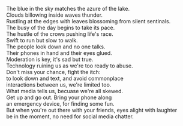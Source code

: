 The blue in the sky matches the azure of the lake.  
Clouds billowing inside waves thunder.  
Rustling at the edges with leaves blossoming from silent sentinals.  
The busy of the day begins to take its pace.  
The hustle of the crows pushing life's race.  
Swift to run but slow to walk.  
The people look down and no one talks.  
Their phones in hand and their eyes glued.  
Moderation is key, it's sad but true.  
Technology ruining us as we're too ready to abuse.   
Don't miss your chance, fight the itch:   
to look down and text, and avoid commonplace   
interactions between us, we're limited too.   
What media tells us, becuase we're all skewed.    
Get up and go out. Bring your phone along   
an emergency device, for finding some fun.   
But when you're out there with your friends, eyes alight with laughter   
be in the moment, no need for social media chatter.   


